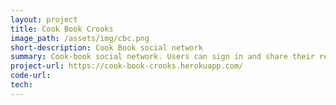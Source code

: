 ```yaml
---
layout: project
title: Cook Book Crooks
image_path: /assets/img/cbc.png
short-description: Cook Book social network
summary: Cook-book social network. Users can sign in and share their recipe's with the world!
project-url: https://cook-book-crooks.herokuapp.com/
code-url:
tech:
---
```


